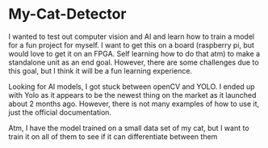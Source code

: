 # My-Cat-Detector
I wanted to test out computer vision and AI and learn how to train a model for a fun project for myself. I want to get this on a board (raspberry pi, but would love to get it on an FPGA. Self learning how to do that atm) to make a standalone unit as an end goal. However, there are some challenges due to this goal, but I think it will be a fun learning experience.

Looking for AI models, I got stuck between openCV and YOLO. I ended up with Yolo as it appears to be the newest thing on the market as it launched about 2 months ago. However, there is not many examples of how to use it, just the official documentation.

Atm, I have the model trained on a small data set of my cat, but I want to train it on all of them to see if it can differentiate between them
